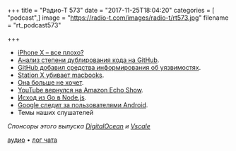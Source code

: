 +++
title = "Радио-Т 573"
date = "2017-11-25T18:04:20"
categories = [ "podcast",]
image = "https://radio-t.com/images/radio-t/rt573.jpg"
filename = "rt_podcast573"

+++

- [iPhone X – все плохо?](http://www.businessinsider.com/iphone-x-negative-review-2017-11)
- [Анализ степени дублирования кода на GitHub](http://www.opennet.ru/opennews/art.shtml?num=47596).
- [GitHub добавил средства информирования об уязвимостях](http://www.opennet.ru/opennews/art.shtml?num=47586).
- [Station X убивает macbooks](https://stationx.rocks/).
- [Она больше не хочет](https://medium.com/@melissamcewen/i-just-dont-want-to-be-a-software-developer-anymore-a371422069a1).
- [YouTube вернулся на Amazon Echo Show](https://techcrunch.com/2017/11/21/youtube-returns-to-the-amazon-echo-show/).
- [Исход из Go в Node.js](https://github.com/maxpert/raspchat/releases/tag/v1.0.0-alpha).
- [Google следит за пользователями Android](https://qz.com/1131515/google-collects-android-users-locations-even-when-location-services-are-disabled/).
- Темы наших слушателей

*Спонсоры этого выпуска [DigitalOcean](https://www.digitalocean.com) и [Vscale](http://bit.ly/radio-t_vscale)*


[аудио](http://cdn.radio-t.com/rt_podcast573.mp3) • [лог чата](http://chat.radio-t.com/logs/radio-t-573.html)
<audio src="http://cdn.radio-t.com/rt_podcast573.mp3" preload="none"></audio>
